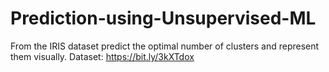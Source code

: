 # Prediction-using-Unsupervised-ML
From the IRIS dataset predict the optimal number of clusters and represent them visually.
Dataset: https://bit.ly/3kXTdox
